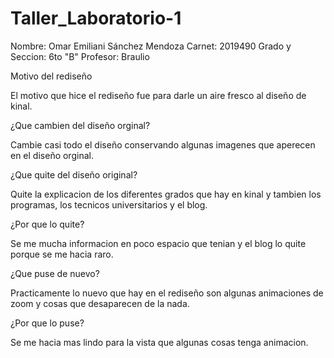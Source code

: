 # Taller_Laboratorio-1

Nombre: Omar Emiliani Sánchez Mendoza     Carnet: 2019490 
Grado y Seccion: 6to "B" 		Profesor: Braulio

Motivo del rediseño

El motivo que hice el rediseño fue para darle un aire fresco al diseño de kinal.

¿Que cambien del diseño orginal?

Cambie casi todo el diseño conservando algunas imagenes que aperecen en el diseño orginal.

¿Que quite del diseño original?

Quite la explicacion de los diferentes grados que hay en kinal y tambien los programas, los tecnicos universitarios y el blog.

¿Por que lo quite?

Se me mucha informacion en poco espacio que tenian y el blog lo quite porque se me hacia raro.

¿Que puse de nuevo?

Practicamente lo nuevo que hay en el rediseño son algunas animaciones de zoom y cosas que desaparecen de la nada.

¿Por que lo puse?

Se me hacia mas lindo para la vista que algunas cosas tenga animacion.